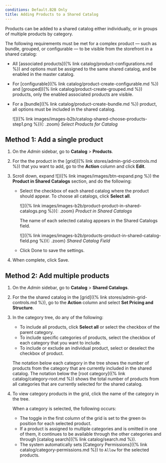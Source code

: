 ```yaml
---
conditions: Default.B2B Only
title: Adding Products to a Shared Catalog
---
```


Products can be added to a shared catalog either individually, or in groups of multiple products by category.

The following requirements must be met for a complex product — such as bundle, grouped, or configurable — to be visible from the storefront in a shared catalog:

- All [associated products]({% link catalog/product-configurations.md %}) and options must be assigned to the same shared catalog, and be enabled in the master catalog.
- For [configurable]({% link catalog/product-create-configurable.md %}) and [grouped]({% link catalog/product-create-grouped.md %}) products, only the enabled associated products are visible.
- For a [bundle]({% link catalog/product-create-bundle.md %}) product, all options must be included in the shared catalog.

    ![]({% link images/images-b2b/catalog-shared-choose-products-step1.png %}){: .zoom}
    _Select Products for Catalog_

## Method 1: Add a single product

1. On the _Admin_ sidebar, go to **Catalog** > **Products**.

1. For the the product in the [grid]({% link stores/admin-grid-controls.md %}) that you want to add, go to the **Action** column and click **Edit**.

1. Scroll down, expand ![]({% link images/images/btn-expand.png %}) the **Product in Shared Catalogs** section, and do the following:

    - Select the checkbox of each shared catalog where the product should appear. To choose all catalogs, click **Select all**.

        ![]({% link images/images-b2b/product-product-in-shared-catalogs.png %}){: .zoom}
        _Product in Shared Catalogs_

        The name of each selected catalog appears in the Shared Catalogs field.

        ![]({% link images/images-b2b/products-product-in-shared-catalog-field.png %}){: .zoom}
        _Shared Catalog Field_

    - Click <span class="btn">Done</span> to save the settings.

1. When complete, click <span class="btn">Save</span>.

## Method 2: Add multiple products

1. On the _Admin_ sidebar, go to **Catalog** > **Shared Catalogs**.

1. For the the shared catalog in the [grid]({% link stores/admin-grid-controls.md %}), go to the **Action** column and select **Set Pricing and Structure**.

1. In the category tree, do any of the following:

    - To include all products, click **Select all** or select the checkbox of the parent category.
    - To include specific categories of products, select the checkbox of each category that you want to include.
    - To include or exclude an individual product, select or deselect the checkbox of product.

    The notation below each category in the tree shows the number of products from the category that are currently included in the shared catalog. The notation below the [root category]({% link catalog/category-root.md %}) shows the total number of products from all categories that are currently selected for the shared catalog.

1. To view category products in the grid, click the name of the category in the tree.

   When a category is selected, the following occurs:

    - The toggle in the first column of the grid is set to the green `On` position for each selected product.
    - If a product is assigned to multiple categories and is omitted in one of them, it continues to be available through the other categories and through [catalog search]({% link catalog/search.md %}).
    - The system automatically sets [Category Permissions]({% link catalog/category-permissions.md %}) to `Allow` for the selected products.
